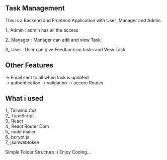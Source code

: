 ## Task Management

This is a Backend and Frontend Application with User ,Manager and Admin.

1_ Admin :
  admin has all the access 


2_ Manager :
  Manager can edit and view Task.
  

3_ User :
  User can give Feedback on tasks and View Task 


Other Features 
---------------

-> Email sent to all when task is updated  
-> authentication 
-> validation 
-> secure Routes 


What i used
-----------
1_ Tailwind Css  
2_ TypeScript  
3_ React  
4_ React Router Dom  
5_ node mailer  
6_ bcrypt js  
7_ jsonwebtoken  



Simple Folder Structure :) Enjoy Coding...







  
